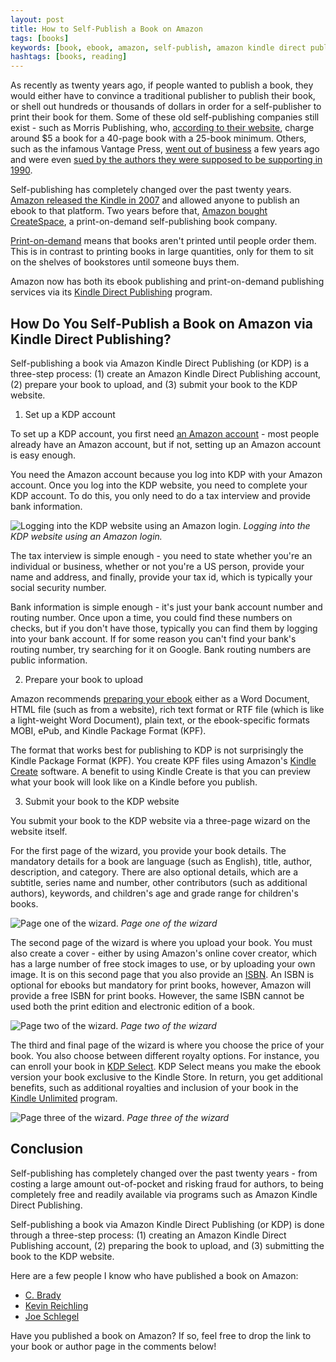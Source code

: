 ```yaml
---
layout: post
title: How to Self-Publish a Book on Amazon
tags: [books]
keywords: [book, ebook, amazon, self-publish, amazon kindle direct publishing, kindle direct publishing, kdp]
hashtags: [books, reading]
---
```


As recently as twenty years ago, if people wanted to publish a book, they would either have to convince a traditional publisher to publish their book, or shell out hundreds or thousands of dollars in order for a self-publisher to print their book for them. Some of these old self-publishing companies still exist - such as Morris Publishing, who, [according to their website](https://www.morrispublishing.com/pricing/paperback-books/), charge around $5 a book for a 40-page book with a 25-book minimum. Others, such as the infamous Vantage Press, [went out of business](
https://www.publishersweekly.com/pw/by-topic/industry-news/financial-reporting/article/55199-vantage-press-closes.html) a few years ago and were even [sued by the authors they were supposed to be supporting in 1990](https://www.nytimes.com/1990/04/07/nyregion/jurors-vanity-press-review-publisher-defrauded-authors.html).

Self-publishing has completely changed over the past twenty years. [Amazon released the Kindle in 2007](https://www.fool.com/investing/general/2007/11/27/why-kindle-will-change-the-world.aspx) and allowed anyone to publish an ebook to that platform. Two years before that, [Amazon bought CreateSpace](https://www.postandcourier.com/business/amazon-to-move-book-making-warehouse-in-north-charleston-cutting/article_5324cf8c-b5b1-11e6-aae8-fb1a4182e1f2.html), a print-on-demand self-publishing book company. 

[Print-on-demand](https://en.wikipedia.org/wiki/Print_on_demand) means that books aren't printed until people order them. This is in contrast to printing books in large quantities, only for them to sit on the shelves of bookstores until someone buys them.

Amazon now has both its ebook publishing and print-on-demand publishing services via its [Kindle Direct Publishing](https://kdp.amazon.com/) program.

## How Do You Self-Publish a Book on Amazon via Kindle Direct Publishing?

Self-publishing a book via Amazon Kindle Direct Publishing (or KDP) is a three-step process: (1) create an Amazon Kindle Direct Publishing account, (2) prepare your book to upload, and (3) submit your book to the KDP website.

1. Set up a KDP account

To set up a KDP account, you first need [an Amazon account](https://www.amazon.com/?tag=hendrixjoseph-20) - most people already have an Amazon account, but if not, setting up an Amazon account is easy enough.

You need the Amazon account because you log into KDP with your Amazon account. Once you log into the KDP website, you need to complete your KDP account. To do this, you only need to do a tax interview and provide bank information.

![Logging into the KDP website using an Amazon login.](/images/amazon-screenshots/kpd/kdp-login.png)
*Logging into the KDP website using an Amazon login.*

The tax interview is simple enough - you need to state whether you're an individual or business, whether or not you're a US person, provide your name and address, and finally, provide your tax id, which is typically your social security number.

Bank information is simple enough - it's just your bank account number and routing number. Once upon a time, you could find these numbers on checks, but if you don't have those, typically you can find them by logging into your bank account. If for some reason you can't find your bank's routing number, try searching for it on Google. Bank routing numbers are public information.

2. Prepare your book to upload

Amazon recommends [preparing your ebook](https://kdp.amazon.com/en_US/help/topic/G200634390) either as a Word Document, HTML file (such as from a website), rich text format or RTF file (which is like a light-weight Word Document), plain text, or the ebook-specific formats MOBI, ePub, and Kindle Package Format (KPF).

The format that works best for publishing to KDP is not surprisingly the Kindle Package Format (KPF). You create KPF files using Amazon's [Kindle Create](https://kdp.amazon.com/en_US/help/topic/GHU4YEWXQGNLU94T) software. A benefit to using Kindle Create is that you can preview what your book will look like on a Kindle before you publish.

3. Submit your book to the KDP website

You submit your book to the KDP website via a three-page wizard on the website itself.

For the first page of the wizard, you provide your book details. The mandatory details for a book are language (such as English), title, author, description, and category. There are also optional details, which are a subtitle, series name and number, other contributors (such as additional authors), keywords, and children's age and grade range for children's books.

![Page one of the wizard.](/images/amazon-screenshots/kpd/wizard-page-one.png)
*Page one of the wizard*

The second page of the wizard is where you upload your book. You must also create a cover - either by using Amazon's online cover creator, which has a large number of free stock images to use, or by uploading your own image. It is on this second page that you also provide an [ISBN](https://en.wikipedia.org/wiki/International_Standard_Book_Number). An ISBN is optional for ebooks but mandatory for print books, however, Amazon will provide a free ISBN for print books. However, the same ISBN cannot be used both the print edition and electronic edition of a book.

![Page two of the wizard.](/images/amazon-screenshots/kpd/wizard-page-two.png)
*Page two of the wizard*

The third and final page of the wizard is where you choose the price of your book. You also choose between different royalty options. For instance, you can enroll your book in [KDP Select](https://kdp.amazon.com/en_US/select). KDP Select means you make the ebook version your book exclusive to the Kindle Store. In return, you get additional benefits, such as additional royalties and inclusion of your book in the [Kindle Unlimited](https://www.amazon.com/kindle-dbs/hz/signup/?tag=hendrixjoseph-20) program.

![Page three of the wizard.](/images/amazon-screenshots/kpd/wizard-page-three.png)
*Page three of the wizard*

## Conclusion

Self-publishing has completely changed over the past twenty years - from costing a large amount out-of-pocket and risking fraud for authors, to being completely free and readily available via programs such as Amazon Kindle Direct Publishing.

Self-publishing a book via Amazon Kindle Direct Publishing (or KDP) is done through a three-step process: (1) creating an Amazon Kindle Direct Publishing account, (2) preparing the book to upload, and (3) submitting the book to the KDP website.

Here are a few people I know who have published a book on Amazon:

* [C. Brady](https://www.amazon.com/C.-Brady/e/B078WFMMB7/?tag=hendrixjoseph-20)
* [Kevin Reichling](https://www.amazon.com/s/?search-alias=digital-text&field-author=Kevin+L.+Reichling&tag=hendrixjoseph-20)
* [Joe Schlegel](https://www.amazon.com/Joe-Schlegel/e/B009SASEMY/?tag=hendrixjoseph-20)

Have you published a book on Amazon? If so, feel free to drop the link to your book or author page in the comments below!
